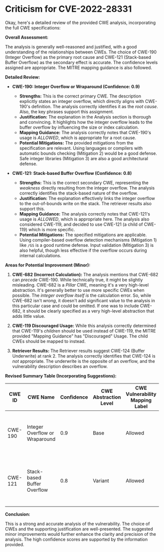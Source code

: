 # Criticism for CVE-2022-28331

Okay, here's a detailed review of the provided CWE analysis, incorporating the full CWE specifications:

**Overall Assessment:**

The analysis is generally well-reasoned and justified, with a good understanding of the relationships between CWEs. The choice of CWE-190 (Integer Overflow) as the primary root cause and CWE-121 (Stack-based Buffer Overflow) as the secondary effect is accurate. The confidence levels assigned are appropriate. The MITRE mapping guidance is also followed.

**Detailed Review:**

*   **CWE-190: Integer Overflow or Wraparound (Confidence: 0.9)**

    *   **Strengths:** This is the correct primary CWE. The description explicitly states an integer overflow, which directly aligns with CWE-190's definition. The analysis correctly identifies it as the *root cause*. Also, the key phrases support this assignment.
    *   **Justification:** The explanation in the Analysis section is thorough and convincing. It highlights how the integer overflow leads to the buffer overflow by influencing the size or index calculation.
    *   **Mapping Guidance:** The analysis correctly notes that CWE-190's usage is *ALLOWED*, which is appropriate for a root cause.
    *   **Potential Mitigations:** The provided mitigations from the specification are relevant. Using languages or compilers with automatic bounds checking (Mitigation 2) would be a good defense. Safe integer libraries (Mitigation 3) are also a good architectural defense.

*   **CWE-121: Stack-based Buffer Overflow (Confidence: 0.8)**

    *   **Strengths:** This is the correct secondary CWE, representing the *weakness* directly resulting from the integer overflow. The analysis correctly identifies the stack-based nature of the overflow.
    *   **Justification:** The explanation effectively links the integer overflow to the out-of-bounds write on the stack. The retriever results also support this.
    *   **Mapping Guidance:** The analysis correctly notes that CWE-121's usage is *ALLOWED*, which is appropriate here. The analysis also considered CWE-119, and decided to use CWE-121 (a child of CWE-119) which is more specific.
    *   **Potential Mitigations:** The specified mitigations are applicable.  Using compiler-based overflow detection mechanisms (Mitigation 1) like `/GS` is a good runtime defense. Input validation (Mitigation 3) is also helpful, though less effective if the overflow occurs during internal calculations.

**Areas for Potential Improvement (Minor):**

1.  **CWE-682 (Incorrect Calculation):** The analysis mentions that CWE-682 can *precede* CWE-190. While technically true, it might be slightly misleading. CWE-682 is a *Pillar* CWE, meaning it's a very high-level abstraction. It's generally better to use more specific CWEs when possible. The *integer overflow itself* *is* the calculation error. So, while CWE-682 isn't *wrong*, it doesn't add significant value to the analysis in this particular case and could be omitted. If one was to include CWE-682, it should be clearly specified as a very high-level abstraction that adds little value.

2.  **CWE-119 Discouraged Usage:** While this analysis correctly determined that CWE-119's *children* should be used instead of CWE-119, the MITRE provided "Mapping Guidance" has "Discouraged" Usage. The child CWEs should be mapped to instead.

3.  **Retriever Results:** The Retriever results suggest CWE-124 (Buffer Underwrite) at rank 2. The analysis correctly identifies that CWE-124 is *not* appropriate. The underwrite is the opposite of an overflow, and the vulnerability description describes an overflow.

**Revised Summary Table (Incorporating Suggestions):**

| CWE ID | CWE Name | Confidence | CWE Abstraction Level | CWE Vulnerability Mapping Label | CWE-Vulnerability Mapping Notes |
|---|---|---|---|---|---|
| CWE-190 | Integer Overflow or Wraparound | 0.9 | Base | Allowed | Primary CWE: The vulnerability is a direct result of an integer overflow. |
| CWE-121 | Stack-based Buffer Overflow | 0.8 | Variant | Allowed | Secondary CWE: The integer overflow leads to a stack-based buffer overflow. |

**Conclusion:**

This is a strong and accurate analysis of the vulnerability. The choice of CWEs and the supporting justification are well-presented. The suggested minor improvements would further enhance the clarity and precision of the analysis. The high confidence scores are supported by the information provided.
